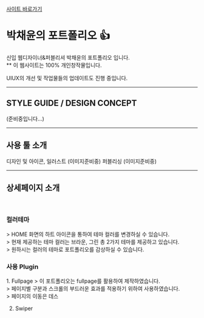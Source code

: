 [사이트 바로가기](https://github.com/yunyungu/yunyungu)

# 박채윤의 포트폴리오 :+1:
신입 웹디자이너&퍼블리셔 박채윤의 포트폴리오 입니다.<br>
** 이 웹사이트는 100% 개인창작물입니다.<br>


UIUX의 개선 및 작업물들의 업데이트도 진행 중입니다.

---

<h2>STYLE GUIDE / DESIGN CONCEPT</h2>
(준비중입니다...)

---

<h2>사용 툴 소개</h2>
디자인 및 아이콘, 일러스트
(이미지준비중)
퍼블리싱
(이미지준비중)

---

<h2> 상세페이지 소개 </h2>
<br>
<h3> 컬러테마 </h3>
> HOME 화면의 하트 아이콘을 통하여 테마 컬러를 변경하실 수 있습니다.<br>
> 현재 제공하는 테마 컬러는 브라운, 그린 총 2가지 테마를 제공하고 있습니다.<br>
> 원하시는 컬러의 테마로 포트폴리오를 감상하실 수 있습니다.

<h3> 사용 Plugin </h3>
1. Fullpage
> 이 포트폴리오는 fullpage를 활용하여 제작하였습니다.<br>
> 페이지별 구분과 스크롤의 부드러운 효과를 적용하기 위하여 사용하였습니다.<br>
> 페이지의 이동은 데스

2. Swiper

